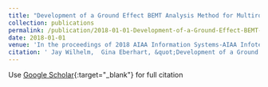 ```yaml
---
title: "Development of a Ground Effect BEMT Analysis Method for Multirotor sUAS"
collection: publications
permalink: /publication/2018-01-01-Development-of-a-Ground-Effect-BEMT-Analysis-Method-for-Multirotor-sUAS
date: 2018-01-01
venue: 'In the proceedings of 2018 AIAA Information Systems-AIAA Infotech@ Aerospace'
citation: ' Jay Wilhelm,  Gina Eberhart, &quot;Development of a Ground Effect BEMT Analysis Method for Multirotor sUAS.&quot; In the proceedings of 2018 AIAA Information Systems-AIAA Infotech@ Aerospace, 2018.'
---
```

Use [Google Scholar](https://scholar.google.com/scholar?q=Development+of+a+Ground+Effect+BEMT+Analysis+Method+for+Multirotor+sUAS){:target="_blank"} for full citation